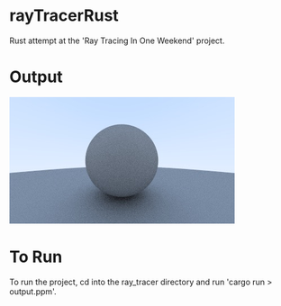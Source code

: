 # rayTracerRust
Rust attempt at the 'Ray Tracing In One Weekend' project.

# Output
![Gamma Corrected Sphere](./images/jpg/5_gamma_corrected.jpg "Gamma Corrected Sphere")

# To Run
To run the project, cd into the ray\_tracer directory and run 'cargo run > output.ppm'.
